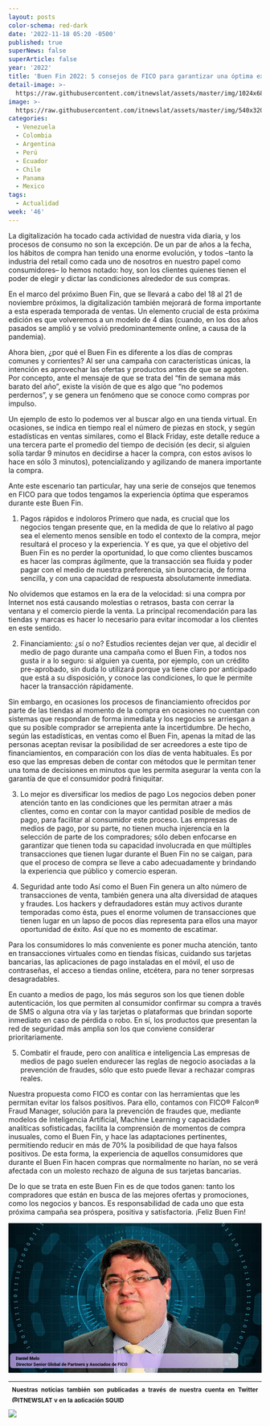 ```yaml
---
layout: posts
color-schema: red-dark
date: '2022-11-18 05:20 -0500'
published: true
superNews: false
superArticle: false
year: '2022'
title: 'Buen Fin 2022: 5 consejos de FICO para garantizar una óptima experiencia'
detail-image: >-
  https://raw.githubusercontent.com/itnewslat/assets/master/img/1024x680/Daniel-Melo-g.jpg
image: >-
  https://raw.githubusercontent.com/itnewslat/assets/master/img/540x320/Daniel-Melo-p.jpg
categories:
  - Venezuela
  - Colombia
  - Argentina
  - Perú
  - Ecuador
  - Chile
  - Panama
  - Mexico
tags:
  - Actualidad
week: '46'
---
```

La digitalización ha tocado cada actividad de nuestra vida diaria, y los procesos de consumo no son la excepción. De un par de años a la fecha, los hábitos de compra han tenido una enorme evolución, y todos –tanto la industria del retail como cada uno de nosotros en nuestro papel como consumidores– lo hemos notado: hoy, son los clientes quienes tienen el poder de elegir y dictar las condiciones alrededor de sus compras.

En el marco del próximo Buen Fin, que se llevará a cabo del 18 al 21 de noviembre próximos, la digitalización también mejorará de forma importante a esta esperada temporada de ventas. Un elemento crucial de esta próxima edición es que volveremos a un modelo de 4 días (cuando, en los dos años pasados se amplió y se volvió predominantemente online, a causa de la pandemia). 

Ahora bien, ¿por qué el Buen Fin es diferente a los días de compras comunes y corrientes? Al ser una campaña con características únicas, la intención es aprovechar las ofertas y productos antes de que se agoten. Por concepto, ante el mensaje de que se trata del “fin de semana más barato del año”, existe la visión de que es algo que “no podemos perdernos”, y se genera un fenómeno que se conoce como compras por impulso.

Un ejemplo de esto lo podemos ver al buscar algo en una tienda virtual. En ocasiones, se indica en tiempo real el número de piezas en stock, y según estadísticas en ventas similares, como el Black Friday, este detalle reduce a una tercera parte el promedio del tiempo de decisión (es decir, si alguien solía tardar 9 minutos en decidirse a hacer la compra, con estos avisos lo hace en sólo 3 minutos), potencializando y agilizando de manera importante la compra.

Ante este escenario tan particular, hay una serie de consejos que tenemos en FICO para que todos tengamos la experiencia óptima que esperamos durante este Buen Fin.

1. Pagos rápidos e indoloros
Primero que nada, es crucial que los negocios tengan presente que, en la medida de que lo relativo al pago sea el elemento menos sensible en todo el contexto de la compra, mejor resultará el proceso y la experiencia. Y es que, ya que el objetivo del Buen Fin es no perder la oportunidad, lo que como clientes buscamos es hacer las compras ágilmente, que la transacción sea fluida y poder pagar con el medio de nuestra preferencia, sin burocracia, de forma sencilla, y con una capacidad de respuesta absolutamente inmediata. 

No olvidemos que estamos en la era de la velocidad: si una compra por Internet nos está causando molestias o retrasos, basta con cerrar la ventana y el comercio pierde la venta. La principal recomendación para las tiendas y marcas es hacer lo necesario para evitar incomodar a los clientes en este sentido.

2. Financiamiento: ¿sí o no?
Estudios recientes dejan ver que, al decidir el medio de pago durante una campaña como el Buen Fin, a todos nos gusta ir a lo seguro: si alguien ya cuenta, por ejemplo, con un crédito pre-aprobado, sin duda lo utilizará porque ya tiene claro por anticipado que está a su disposición, y conoce las condiciones, lo que le permite hacer la transacción rápidamente. 

Sin embargo, en ocasiones los procesos de financiamiento ofrecidos por parte de las tiendas al momento de la compra en ocasiones no cuentan con sistemas que respondan de forma inmediata y los negocios se arriesgan a que su posible comprador se arrepienta ante la incertidumbre. De hecho, según las estadísticas, en ventas como el Buen Fin, apenas la mitad de las personas aceptan revisar la posibilidad de ser acreedores a este tipo de financiamientos, en comparación con los días de venta habituales. Es por eso que las empresas deben de contar con métodos que le permitan tener una toma de decisiones en minutos que les permita asegurar la venta con la garantía de que el consumidor podrá finiquitar.

3. Lo mejor es diversificar los medios de pago
Los negocios deben poner atención tanto en las condiciones que les permitan atraer a más clientes, como en contar con la mayor cantidad posible de medios de pago, para facilitar al consumidor este proceso. Las empresas de medios de pago, por su parte, no tienen mucha injerencia en la selección de parte de los compradores; sólo deben enfocarse en garantizar que tienen toda su capacidad involucrada en que múltiples transacciones que tienen lugar durante el Buen Fin no se caigan, para que el proceso de compra se lleve a cabo adecuadamente y brindando la experiencia que público y comercio esperan.

4. Seguridad ante todo
Así como el Buen Fin genera un alto número de transacciones de venta, también genera una alta diversidad de ataques y fraudes. Los hackers y defraudadores están muy activos durante temporadas como ésta, pues el enorme volumen de transacciones que tienen lugar en un lapso de pocos días representa para ellos una mayor oportunidad de éxito. Así que no es momento de escatimar. 

Para los consumidores lo más conveniente es poner mucha atención, tanto en transacciones virtuales como en tiendas físicas, cuidando sus tarjetas bancarias, las aplicaciones de pago instaladas en el móvil, el uso de contraseñas, el acceso a tiendas online, etcétera, para no tener sorpresas desagradables. 

En cuanto a medios de pago, los más seguros son los que tienen doble autenticación, los que permiten al consumidor confirmar su compra a través de SMS o alguna otra vía y las tarjetas o plataformas que brindan soporte inmediato en caso de pérdida o robo. En sí, los productos que presentan la red de seguridad más amplia son los que conviene considerar prioritariamente. 

5. Combatir el fraude, pero con analítica e inteligencia
Las empresas de medios de pago suelen endurecer las reglas de negocio asociadas a la prevención de fraudes, sólo que esto puede llevar a rechazar compras reales. 

Nuestra propuesta como FICO es contar con las herramientas que les permitan evitar los falsos positivos. Para ello, contamos con FICO® Falcon® Fraud Manager, solución para la prevención de fraudes que, mediante modelos de Inteligencia Artificial, Machine Learning y capacidades analíticas sofisticadas, facilita la comprensión de momentos de compra inusuales, como el Buen Fin, y hace las adaptaciones pertinentes, permitiendo reducir en más de 70% la posibilidad de que haya falsos positivos. De esta forma, la experiencia de aquellos consumidores que durante el Buen Fin hacen compras que normalmente no harían, no se verá afectada con un molesto rechazo de alguna de sus tarjetas bancarias.

De lo que se trata en este Buen Fin es de que todos ganen: tanto los compradores que están en busca de las mejores ofertas y promociones, como los negocios y bancos. Es responsabilidad de cada uno que esta próxima campaña sea próspera, positiva y satisfactoria. ¡Feliz Buen Fin!

![](https://raw.githubusercontent.com/itnewslat/assets/master/img/540x320/Daniel-Melo-p.jpg)

<table style="height: 42px;" width="569">
<tbody>
<tr>
<td style="text-align: justify;"><sub><strong>Nuestras noticias también son publicadas a través de nuestra cuenta en Twitter <a href="https://twitter.com/itnewslat?lang=es">@ITNEWSLAT</a> y en la aplicación <a href="https://squidapp.co/en/">SQUID</a></strong></sub></td>
</tr>
</tbody>
</table>

<img src="https://tracker.metricool.com/c3po.jpg?hash=56f88a41e39ab42c063cc51676587a04"/>